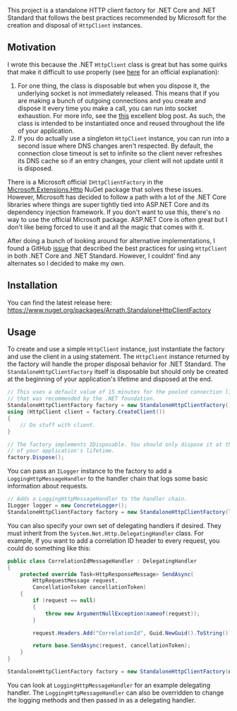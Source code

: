 This project is a standalone HTTP client factory for .NET Core and .NET Standard that follows the best practices recommended by Microsoft for the creation and disposal of `HttpClient` instances. 

## Motivation

I wrote this because the .NET `HttpClient` class is great but has some quirks that make it difficult to use properly (see [here](https://docs.microsoft.com/en-us/dotnet/architecture/microservices/implement-resilient-applications/use-httpclientfactory-to-implement-resilient-http-requests) for an official explanation):
1. For one thing, the class is disposable but when you dispose it, the underlying socket is not immediately released. This means that if you are making a bunch of outgoing connections and you create and dispose it every time you make a call, you can run into socket exhaustion. For more info, see the [this](https://aspnetmonsters.com/2016/08/2016-08-27-httpclientwrong/) excellent blog post. As such, the class is intended to be instantiated once and reused throughout the life of your application.
2. If you do actually use a singleton `HttpClient` instance, you can run into a second issue where DNS changes aren't respected. By default, the connection close timeout is set to infinite so the client never refreshes its DNS cache so if an entry changes, your client will not update until it is disposed.

There is a Microsoft official `IHttpClientFactory` in the [Microsoft.Extensions.Http](https://www.nuget.org/packages/Microsoft.Extensions.Http/) NuGet package that solves these issues. However, Microsoft has decided to follow a path with a lot of the .NET Core libraries where things are super tightly tied into ASP.NET Core and its dependency injection framework. If you don't want to use this, there's no way to use the official Microsoft package. ASP.NET Core is often great but I don't like being forced to use it and all the magic that comes with it. 

After doing a bunch of looking around for alternative implementations, I found a GitHub [issue](https://github.com/dotnet/extensions/issues/1345#issuecomment-480548175) that described the best practices for using `HttpClient` in both .NET Core and .NET Standard. However, I couldnt' find any alternates so I decided to make my own.

## Installation

You can find the latest release here: https://www.nuget.org/packages/Arnath.StandaloneHttpClientFactory

## Usage

To create and use a simple `HttpClient` instance, just instantiate the factory and use the client in a using statement. The `HttpClient` instance returned by the factory will handle the proper disposal behavior for .NET Standard. The `StandaloneHttpClientFactory` itself is disposable but should only be created at the beginning of your application's lifetime and disposed at the end.

```csharp
// This uses a default value of 15 minutes for the pooled connection lifetime
// that was recommended by the .NET foundation. 
StandaloneHttpClientFactory factory = new StandaloneHttpClientFactory();
using (HttpClient client = factory.CreateClient())
{
	// Do stuff with client.
}

// The factory implements IDisposable. You should only dispose it at the end
// of your application's lifetime.
factory.Dispose();
```

You can pass an `ILogger` instance to the factory to add a `LoggingHttpMessageHandler` to the handler chain that logs some basic information about requests.
```csharp
// Adds a LoggingHttpMessageHandler to the handler chain.
ILogger logger = new ConcreteLogger();
StandaloneHttpClientFactory factory = new StandaloneHttpClientFactory(logger);
```

You can also specify your own set of delegating handlers if desired. They must inherit from the `System.Net.Http.DelegatingHandler` class. For example, if you want to add a correlation ID header to every request, you could do something like this:
```csharp
public class CorrelationIdMessageHandler : DelegatingHandler
{
    protected override Task<HttpResponseMessage> SendAsync(
        HttpRequestMessage request,
        CancellationToken cancellationToken)
    {
        if (request == null)
        {
            throw new ArgumentNullException(nameof(request));
        }

        request.Headers.Add("CorrelationId", Guid.NewGuid().ToString());

        return base.SendAsync(request, cancellationToken);
    }
}

StandaloneHttpClientFactory factory = new StandaloneHttpClientFactory(new CorrelationIdMessageHandler());
```
You can look at `LoggingHttpMessageHandler` for an example delegating handler. The `LoggingHttpMessageHandler` can also be overridden to change the logging methods and then passed in as a delegating handler.